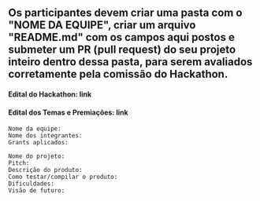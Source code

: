 ## Os participantes devem criar uma pasta com o "NOME DA EQUIPE", criar um arquivo "README.md" com os campos aqui postos e submeter um PR (pull request) do seu projeto inteiro dentro dessa pasta, para serem avaliados corretamente pela comissão do Hackathon.

#### Edital do Hackathon: link
#### Edital dos Temas e Premiações: link

```
Nome da equipe:
Nome dos integrantes:
Grants aplicados:
```

```
Nome do projeto:
Pitch:
Descrição do produto:
Como testar/compilar o produto:
Dificuldades:
Visão de futuro:
```
